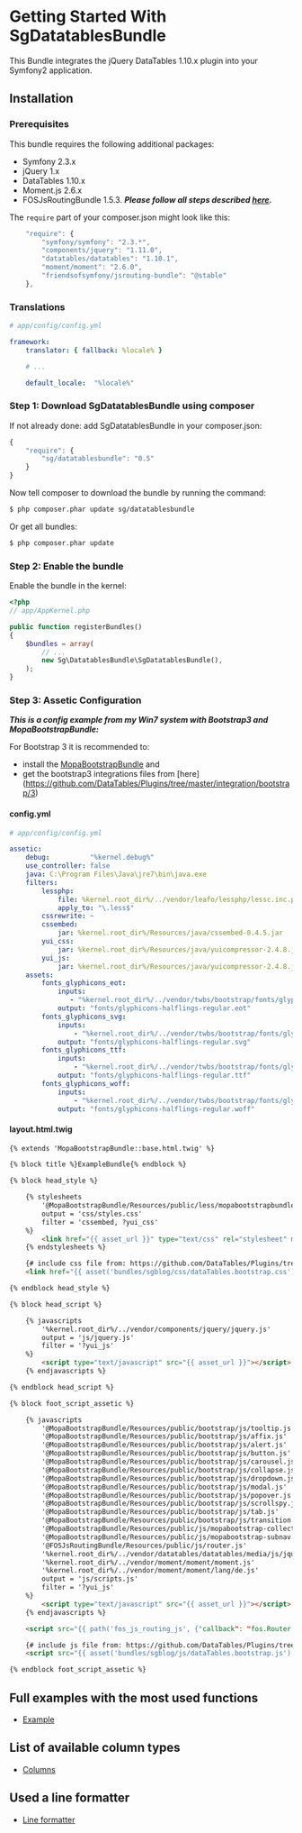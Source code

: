 # Getting Started With SgDatatablesBundle

This Bundle integrates the jQuery DataTables 1.10.x plugin into your Symfony2 application.

## Installation

### Prerequisites

This bundle requires the following additional packages:

* Symfony 2.3.x
* jQuery 1.x
* DataTables 1.10.x
* Moment.js 2.6.x
* FOSJsRoutingBundle 1.5.3. ***Please follow all steps described [here](https://github.com/FriendsOfSymfony/FOSJsRoutingBundle/blob/master/Resources/doc/index.md).***

The `require` part of your composer.json might look like this:

```js
    "require": {
        "symfony/symfony": "2.3.*",
        "components/jquery": "1.11.0",
        "datatables/datatables": "1.10.1",
        "moment/moment": "2.6.0",
        "friendsofsymfony/jsrouting-bundle": "@stable"
    },
```

### Translations

``` yaml
# app/config/config.yml

framework:
    translator: { fallback: %locale% }

    # ...

    default_locale:  "%locale%"
```

### Step 1: Download SgDatatablesBundle using composer

If not already done: add SgDatatablesBundle in your composer.json:

```js
{
    "require": {
        "sg/datatablesbundle": "0.5"
    }
}
```

Now tell composer to download the bundle by running the command:

``` bash
$ php composer.phar update sg/datatablesbundle
```

Or get all bundles:

``` bash
$ php composer.phar update
```

### Step 2: Enable the bundle

Enable the bundle in the kernel:

``` php
<?php
// app/AppKernel.php

public function registerBundles()
{
    $bundles = array(
        // ...
        new Sg\DatatablesBundle\SgDatatablesBundle(),
    );
}
```

### Step 3: Assetic Configuration

***This is a config example from my Win7 system with Bootstrap3 and MopaBootstrapBundle:***

For Bootstrap 3 it is recommended to:

- install the [MopaBootstrapBundle](https://github.com/phiamo/MopaBootstrapBundle) and
- get the bootstrap3 integrations files from [here] (https://github.com/DataTables/Plugins/tree/master/integration/bootstrap/3)

#### config.yml

``` yaml
# app/config/config.yml

assetic:
    debug:          "%kernel.debug%"
    use_controller: false
    java: C:\Program Files\Java\jre7\bin\java.exe
    filters:
        lessphp:
            file: %kernel.root_dir%/../vendor/leafo/lessphp/lessc.inc.php
            apply_to: "\.less$"
        cssrewrite: ~
        cssembed:
            jar: %kernel.root_dir%/Resources/java/cssembed-0.4.5.jar
        yui_css:
            jar: %kernel.root_dir%/Resources/java/yuicompressor-2.4.8.jar
        yui_js:
            jar: %kernel.root_dir%/Resources/java/yuicompressor-2.4.8.jar
    assets:
        fonts_glyphicons_eot:
            inputs:
               - "%kernel.root_dir%/../vendor/twbs/bootstrap/fonts/glyphicons-halflings-regular.eot"
            output: "fonts/glyphicons-halflings-regular.eot"
        fonts_glyphicons_svg:
            inputs:
                - "%kernel.root_dir%/../vendor/twbs/bootstrap/fonts/glyphicons-halflings-regular.svg"
            output: "fonts/glyphicons-halflings-regular.svg"
        fonts_glyphicons_ttf:
            inputs:
                - "%kernel.root_dir%/../vendor/twbs/bootstrap/fonts/glyphicons-halflings-regular.ttf"
            output: "fonts/glyphicons-halflings-regular.ttf"
        fonts_glyphicons_woff:
            inputs:
                - "%kernel.root_dir%/../vendor/twbs/bootstrap/fonts/glyphicons-halflings-regular.woff"
            output: "fonts/glyphicons-halflings-regular.woff"
```

#### layout.html.twig

``` html
{% extends 'MopaBootstrapBundle::base.html.twig' %}

{% block title %}ExampleBundle{% endblock %}

{% block head_style %}

    {% stylesheets
        '@MopaBootstrapBundle/Resources/public/less/mopabootstrapbundle.less'
        output = 'css/styles.css'
        filter = 'cssembed, ?yui_css'
    %}
        <link href="{{ asset_url }}" type="text/css" rel="stylesheet" media="screen" />
    {% endstylesheets %}

    {# include css file from: https://github.com/DataTables/Plugins/tree/master/integration/bootstrap/3 #}
    <link href="{{ asset('bundles/sgblog/css/dataTables.bootstrap.css') }}" rel="stylesheet" type="text/css" />

{% endblock head_style %}

{% block head_script %}

    {% javascripts
        '%kernel.root_dir%/../vendor/components/jquery/jquery.js'
        output = 'js/jquery.js'
        filter = '?yui_js'
    %}
        <script type="text/javascript" src="{{ asset_url }}"></script>
    {% endjavascripts %}

{% endblock head_script %}

{% block foot_script_assetic %}

    {% javascripts
        '@MopaBootstrapBundle/Resources/public/bootstrap/js/tooltip.js'
        '@MopaBootstrapBundle/Resources/public/bootstrap/js/affix.js'
        '@MopaBootstrapBundle/Resources/public/bootstrap/js/alert.js'
        '@MopaBootstrapBundle/Resources/public/bootstrap/js/button.js'
        '@MopaBootstrapBundle/Resources/public/bootstrap/js/carousel.js'
        '@MopaBootstrapBundle/Resources/public/bootstrap/js/collapse.js'
        '@MopaBootstrapBundle/Resources/public/bootstrap/js/dropdown.js'
        '@MopaBootstrapBundle/Resources/public/bootstrap/js/modal.js'
        '@MopaBootstrapBundle/Resources/public/bootstrap/js/popover.js'
        '@MopaBootstrapBundle/Resources/public/bootstrap/js/scrollspy.js'
        '@MopaBootstrapBundle/Resources/public/bootstrap/js/tab.js'
        '@MopaBootstrapBundle/Resources/public/bootstrap/js/transition.js'
        '@MopaBootstrapBundle/Resources/public/js/mopabootstrap-collection.js'
        '@MopaBootstrapBundle/Resources/public/js/mopabootstrap-subnav.js'
        '@FOSJsRoutingBundle/Resources/public/js/router.js'
        '%kernel.root_dir%/../vendor/datatables/datatables/media/js/jquery.dataTables.js'
        '%kernel.root_dir%/../vendor/moment/moment/moment.js'
        '%kernel.root_dir%/../vendor/moment/moment/lang/de.js'
        output = 'js/scripts.js'
        filter = '?yui_js'
    %}
        <script type="text/javascript" src="{{ asset_url }}"></script>
    {% endjavascripts %}

    <script src="{{ path('fos_js_routing_js', {"callback": "fos.Router.setData"}) }}"></script>

    {# include js file from: https://github.com/DataTables/Plugins/tree/master/integration/bootstrap/3 #}
    <script src="{{ asset('bundles/sgblog/js/dataTables.bootstrap.js') }}" type="text/javascript"></script>

{% endblock foot_script_assetic %}
```

## Full examples with the most used functions

- [Example](./example.md)

## List of available column types

- [Columns](./columns.md)

## Used a line formatter

- [Line formatter](./lineFormatter.md)
